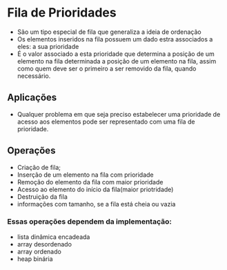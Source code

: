 
# Fila de Prioridades
- São um tipo especial de fila que generaliza a ideia de ordenação
- Os elementos inseridos na fila possuem um dado estra associados a eles: a sua prioridade
- É o valor associado a esta prioridade que determina a posição de um elemento na fila determinada a posição de um elemento na fila, assim como quem deve ser o primeiro a ser removido da fila, quando necessário.

## Aplicações  
+ Qualquer problema em que seja preciso estabelecer uma prioridade de acesso aos elementos pode ser representado com uma fila de prioridade.

## Operações
- Criação de fila;
- Inserção de um elemento na fila com prioridade
- Remoção do elemento da fila com maior prioridade
- Acesso ao elemento do início da fila(maior priotridade)
- Destruição da fila
- informações com tamanho, se a fila está cheia ou vazia

### Essas operações dependem da implementação:
- lista dinâmica encadeada
- array desordenado
- array ordenado
- heap binária


   
 